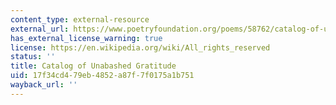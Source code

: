 ```yaml
---
content_type: external-resource
external_url: https://www.poetryfoundation.org/poems/58762/catalog-of-unabashed-gratitude
has_external_license_warning: true
license: https://en.wikipedia.org/wiki/All_rights_reserved
status: ''
title: Catalog of Unabashed Gratitude
uid: 17f34cd4-79eb-4852-a87f-7f0175a1b751
wayback_url: ''
---
```

